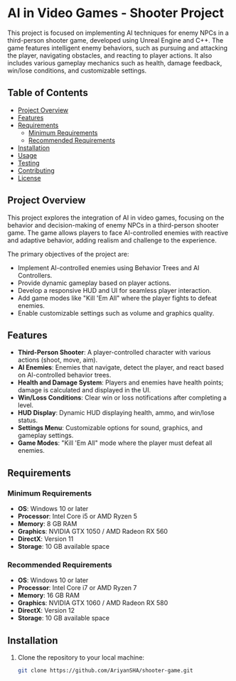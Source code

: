 # AI in Video Games - Shooter Project

This project is focused on implementing AI techniques for enemy NPCs in a third-person shooter game, developed using Unreal Engine and C++. The game features intelligent enemy behaviors, such as pursuing and attacking the player, navigating obstacles, and reacting to player actions. It also includes various gameplay mechanics such as health, damage feedback, win/lose conditions, and customizable settings.

## Table of Contents

- [Project Overview](#project-overview)
- [Features](#features)
- [Requirements](#requirements)
  - [Minimum Requirements](#minimum-requirements)
  - [Recommended Requirements](#recommended-requirements)
- [Installation](#installation)
- [Usage](#usage)
- [Testing](#testing)
- [Contributing](#contributing)
- [License](#license)

## Project Overview

This project explores the integration of AI in video games, focusing on the behavior and decision-making of enemy NPCs in a third-person shooter game. The game allows players to face AI-controlled enemies with reactive and adaptive behavior, adding realism and challenge to the experience.

The primary objectives of the project are:
- Implement AI-controlled enemies using Behavior Trees and AI Controllers.
- Provide dynamic gameplay based on player actions.
- Develop a responsive HUD and UI for seamless player interaction.
- Add game modes like "Kill 'Em All" where the player fights to defeat enemies.
- Enable customizable settings such as volume and graphics quality.

## Features

- **Third-Person Shooter**: A player-controlled character with various actions (shoot, move, aim).
- **AI Enemies**: Enemies that navigate, detect the player, and react based on AI-controlled behavior trees.
- **Health and Damage System**: Players and enemies have health points; damage is calculated and displayed in the UI.
- **Win/Loss Conditions**: Clear win or loss notifications after completing a level.
- **HUD Display**: Dynamic HUD displaying health, ammo, and win/lose status.
- **Settings Menu**: Customizable options for sound, graphics, and gameplay settings.
- **Game Modes**: "Kill 'Em All" mode where the player must defeat all enemies.

## Requirements

### Minimum Requirements

- **OS**: Windows 10 or later
- **Processor**: Intel Core i5 or AMD Ryzen 5
- **Memory**: 8 GB RAM
- **Graphics**: NVIDIA GTX 1050 / AMD Radeon RX 560
- **DirectX**: Version 11
- **Storage**: 10 GB available space

### Recommended Requirements

- **OS**: Windows 10 or later
- **Processor**: Intel Core i7 or AMD Ryzen 7
- **Memory**: 16 GB RAM
- **Graphics**: NVIDIA GTX 1060 / AMD Radeon RX 580
- **DirectX**: Version 12
- **Storage**: 10 GB available space

## Installation

1. Clone the repository to your local machine:

   ```bash
   git clone https://github.com/AriyanSHA/shooter-game.git
